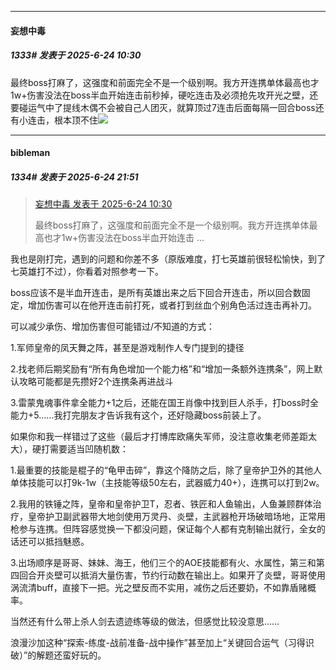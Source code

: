 ﻿
*****

####  妄想中毒  
##### 1333#       发表于 2025-6-24 10:30

最终boss打麻了，这强度和前面完全不是一个级别啊。我方开连携单体最高也才1w+伤害没法在boss半血开始连击前秒掉，硬吃连击及必须抢先攻开光之壁，还要碰运气中了提线木偶不会被自己人团灭，就算顶过7连击后面每隔一回合boss还有小连击，根本顶不住<img src="https://static.stage1st.com/image/smiley/face2017/145.png" referrerpolicy="no-referrer">


*****

####  bibleman  
##### 1334#       发表于 2025-6-24 21:51

<blockquote><a href="httphttps://stage1st.com/2b/forum.php?mod=redirect&amp;goto=findpost&amp;pid=67989832&amp;ptid=2188121" target="_blank">妄想中毒 发表于 2025-6-24 10:30</a>

最终boss打麻了，这强度和前面完全不是一个级别啊。我方开连携单体最高也才1w+伤害没法在boss半血开始连击 ...</blockquote>
我也是刚打完，遇到的问题和你差不多（原版难度，打七英雄前很轻松愉快，到了七英雄打不过），你看着对照参考一下。

boss应该不是半血开连击，是所有英雄出来之后下回合开连击，所以回合数固定，增加伤害可以在他开连击前打死，或者打到丝血个别角色活过连击再补刀。

可以减少承伤、增加伤害但可能错过/不知道的方式：

1.军师皇帝的凤天舞之阵，甚至是游戏制作人专门提到的捷径

2.找老师后期奖励有“所有角色增加一个能力格”和“增加一条额外连携条”，网上默认攻略可能都是先攒好2个连携条再进战斗

3.雷蒙鬼魂事件拿全能力+1之后，还能在国王肖像中找到巨人杀手，打boss时全能力+5……我打完朋友才告诉我有这个，还好隐藏boss前装上了。

如果你和我一样错过了这些（最后才打博库欧痛失军师，没注意收集老师差距太大），硬打需要适当凹随机数：

1.最重要的技能是棍子的“龟甲击碎”，靠这个降防之后，除了皇帝护卫外的其他人单体技能可以打9k-1w（主技能等级50左右，武器威力40+），连携可以打到2w。

2.我用的铁锤之阵，皇帝和皇帝护卫T，忍者、铁匠和人鱼输出，人鱼兼顾群体治疗，皇帝护卫副武器带大地剑使用万灵丹、炎壁，主武器枪开场破暗场地，正常用枪参与连携。但阵容感觉换一下都没问题，保证每个人都有克制输出就行，全女的话还可以抵挡魅惑。

3.出场顺序是哥哥、妹妹、海王，他们三个的AOE技能都有火、水属性，第三和第四回合开炎壁可以抵消大量伤害，节约行动数在输出上。如果开了炎壁，哥哥使用涡流清buff，直接下一把。光之壁反而不实用，减伤之后还要奶，不如靠盾赌概率。

当然还有什么带上杀人剑去遗迹练等级的做法，但感觉比较没意思……

浪漫沙加这种“探索-练度-战前准备-战中操作”甚至加上“关键回合运气（习得识破）”的解题还蛮好玩的。

